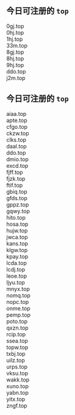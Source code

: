
## 今日可注册的 `top`
>
0gj.top   
0hj.top   
1hj.top   
33m.top   
8gj.top   
8hj.top   
9hj.top   
ddo.top   
j2m.top   


## 今日可注册的 `top`
>
aiaa.top   
apte.top   
cfgo.top   
ckzw.top   
clks.top   
daal.top   
ddo.top   
dmio.top   
excd.top   
fjff.top   
fjzk.top   
ftif.top   
gbiq.top   
gfds.top   
gppz.top   
gqwy.top   
hito.top   
hosa.top   
hujw.top   
jwca.top   
kans.top   
klgw.top   
kpay.top   
lcda.top   
lcdj.top   
leoe.top   
ljyu.top   
mnyx.top   
nomq.top   
nopc.top   
onme.top   
pemp.top   
poto.top   
qxzn.top   
rcip.top   
ssea.top   
topw.top   
txbj.top   
uilz.top   
urps.top   
vksu.top   
wakk.top   
xuno.top   
yabn.top   
yitx.top   
zngf.top   

